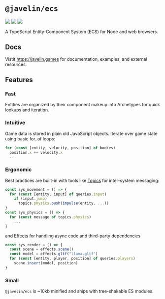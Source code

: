 # `@javelin/ecs`

![](https://camo.githubusercontent.com/36d0620c487aed9687926c052da8f57bb3361997/68747470733a2f2f666c61742e62616467656e2e6e65742f62616467652f6c6963656e73652f4d49542f707572706c65)
![](https://camo.githubusercontent.com/e31c52c59d5035f3abb502ef36e4b7b5a10eb173/68747470733a2f2f666c61742e62616467656e2e6e65742f62616467652f69636f6e2f547970655363726970743f69636f6e3d74797065736372697074266c6162656c)
![](https://flat.badgen.net/bundlephobia/minzip/@javelin/ecs)

A TypeScript Entity-Component System (ECS) for Node and web browsers.

## Docs

Vistit https://javelin.games for documentation, examples, and external resources.

## Features

### Fast
Entities are organized by their component makeup into Archetypes for quick lookups and iteration.

### Intuitive

Game data is stored in plain old JavaScript objects. Iterate over game state using basic for..of loops:

```ts
for (const [entity, velocity, position] of bodies)
  position.x += velocity.x
  ...
```

### Ergonomic

Best practices are built-in with tools like [Topics](https://javelin.games/ecs/topics) for inter-system messaging:

```ts
const sys_movement = () => {
  for (const [entity, input] of queries.input)
    if (input.jump)
      topics.physics.push(impulse(entity, ...))
}
const sys_physics = () => {
  for (const message of topics.physics)
    ...
}
```


and [Effects](https://javelin.games/ecs/effects) for handling async code and third-party dependencies

```ts
const sys_render = () => {
  const scene = effects.scene()
  const model = effects.gltf("llama.gltf")
  for (const [entity, player, position] of queries.players)
    scene.insert(model, position)
}
```

### Small
`@javelin/ecs` is ~10kb minified and ships with tree-shakable ES modules.

